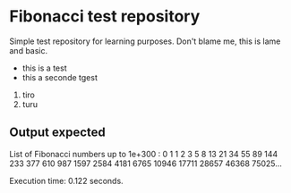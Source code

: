 
Fibonacci test repository
=========================

Simple test repository for learning purposes.
Don't blame me, this is lame and basic.

- this is a test
- this a seconde tgest


1. tiro
2. turu


Output expected
---------------

List of Fibonacci numbers up to 1e+300 :
0 1 1 2 3 5 8 13 21 34 55 89 144 233 377 610 987 1597 2584 4181 6765 10946 17711 28657 46368 75025... 

Execution time: 0.122 seconds.


